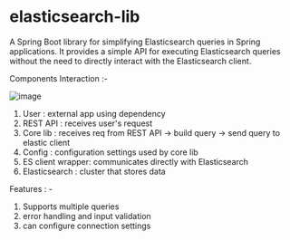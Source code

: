 # elasticsearch-lib
A Spring Boot library for simplifying Elasticsearch queries in Spring applications. It provides a simple API for executing Elasticsearch queries without the need to directly interact with the Elasticsearch client.



Components Interaction :- 

![image](https://github.com/user-attachments/assets/2f538f01-29e9-4dc4-ae46-ece26b57cfbb)


1) User : external app using dependency
2) REST API : receives user's request
3) Core lib : receives req from REST API -> build query -> send query to elastic client
4) Config : configuration settings used by core lib
5) ES client wrapper: communicates directly with Elasticsearch
6) Elasticsearch : cluster that stores data

Features : - 
1) Supports multiple queries
2) error handling and input validation
3) can configure connection settings
